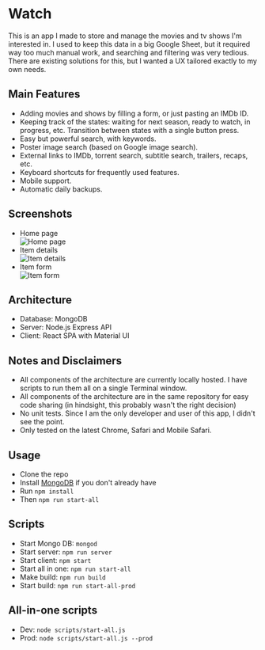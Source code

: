 # Watch

This is an app I made to store and manage the movies and tv shows I'm interested in. I used to keep this data in a big Google Sheet, but it required way too much manual work, and searching and filtering was very tedious. There are existing solutions for this, but I wanted a UX tailored exactly to my own needs.

## Main Features
* Adding movies and shows by filling a form, or just pasting an IMDb ID.
* Keeping track of the states: waiting for next season, ready to watch, in progress, etc. Transition between states with a single button press.
* Easy but powerful search, with keywords.
* Poster image search (based on Google image search).
* External links to IMDb, torrent search, subtitle search, trailers, recaps, etc.
* Keyboard shortcuts for frequently used features.
* Mobile support.
* Automatic daily backups.

## Screenshots
* Home page <br/> ![Home page](https://preview.ibb.co/kjAAUK/watched_home.png)
* Item details <br/> ![Item details](https://preview.ibb.co/cv22bz/watched_details.png)
* Item form <br/> ![Item form](https://preview.ibb.co/mmpn9K/watched_form.png)

## Architecture
* Database: MongoDB
* Server: Node.js Express API
* Client: React SPA with Material UI

## Notes and Disclaimers
* All components of the architecture are currently locally hosted. I have scripts to run them all on a single Terminal window.
* All components of the architecture are in the same repository for easy code sharing (in hindsight, this probably wasn't the right decision)
* No unit tests. Since I am the only developer and user of this app, I didn't see the point.
* Only tested on the latest Chrome, Safari and Mobile Safari.

## Usage
* Clone the repo
* Install [MongoDB](https://www.mongodb.com/) if you don't already have
* Run `npm install`
* Then `npm run start-all`

## Scripts
* Start Mongo DB: `mongod`
* Start server: `npm run server`
* Start client: `npm start`
* Start all in one: `npm run start-all`
* Make build: `npm run build`
* Start build: `npm run start-all-prod`

## All-in-one scripts
* Dev: `node scripts/start-all.js`
* Prod: `node scripts/start-all.js --prod`
